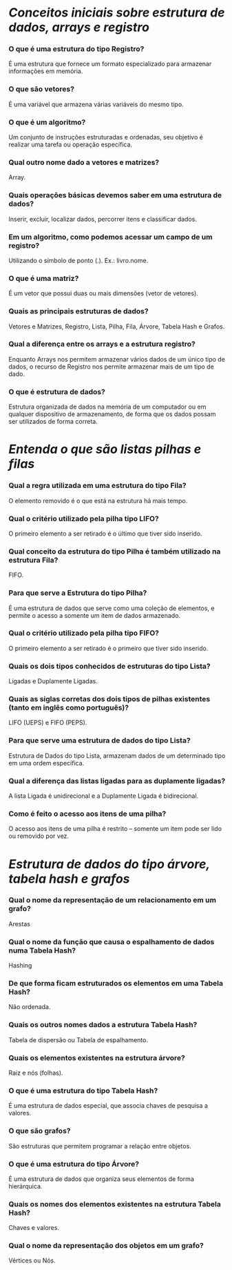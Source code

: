 # **_Conceitos iniciais sobre estrutura de dados, arrays e registro_**

### O que é uma estrutura do tipo Registro?
É uma estrutura que fornece um formato especializado para armazenar informações em memória.



### O que são vetores?
 
É uma variável que armazena várias variáveis do mesmo tipo.


### O que é um algoritmo?

Um conjunto de instruções estruturadas e ordenadas, seu objetivo é realizar uma tarefa ou operação específica.


### Qual outro nome dado a vetores e matrizes?
Array.



### Quais operações básicas devemos saber em uma estrutura de dados?
Inserir, excluir, localizar dados, percorrer itens e classificar dados.



### Em um algoritmo, como podemos acessar um campo de um registro?
Utilizando o símbolo de ponto (.). Ex.: livro.nome.



### O que é uma matriz?

É um vetor que possui duas ou mais dimensões (vetor de vetores).



### Quais as principais estruturas de dados?

Vetores e Matrizes, Registro, Lista, Pilha, Fila, Árvore, Tabela Hash e Grafos.

### Qual a diferença entre os arrays e a estrutura registro?
Enquanto Arrays nos permitem armazenar vários dados de um único tipo de dados, o recurso de Registro nos permite armazenar mais de um tipo de dado.


### O que é estrutura de dados?
Estrutura organizada de dados na memória de um computador ou em qualquer dispositivo de armazenamento, de forma que os dados possam ser utilizados de forma correta.



# **_Entenda o que são listas pilhas e filas_**
### Qual a regra utilizada em uma estrutura do tipo Fila?
O elemento removido é o que está na estrutura há mais tempo.

### Qual o critério utilizado pela pilha tipo LIFO?

O primeiro elemento a ser retirado é o último que tiver sido inserido.


### Qual conceito da estrutura do tipo Pilha é também utilizado na estrutura Fila?
FIFO.

### Para que serve a Estrutura do tipo Pilha?
É uma estrutura de dados que serve como uma coleção de elementos, e permite o acesso a somente um item de dados armazenado.



### Qual o critério utilizado pela pilha tipo FIFO?
O primeiro elemento a ser retirado é o primeiro que tiver sido inserido.



### Quais os dois tipos conhecidos de estruturas do tipo Lista?
Ligadas e Duplamente Ligadas.



### Quais as siglas corretas dos dois tipos de pilhas existentes (tanto em inglês como português)?

LIFO (UEPS) e FIFO (PEPS).



### Para que serve uma estrutura de dados do tipo Lista?
Estrutura de Dados do tipo Lista, armazenam dados de um determinado tipo em uma ordem específica.


### Qual a diferença das listas ligadas para as duplamente ligadas?

A lista Ligada é unidirecional e a Duplamente Ligada é bidirecional.
### Como é feito o acesso aos itens de uma pilha?
O acesso aos itens de uma pilha é restrito – somente um item pode ser lido ou removido por vez.


# **_Estrutura de dados do tipo árvore, tabela hash e grafos_**

### Qual o nome da representação de um relacionamento em um grafo?

Arestas

### Qual o nome da função que causa o espalhamento de dados numa Tabela Hash?

Hashing

### De que forma ficam estruturados os elementos em uma Tabela Hash?
Não ordenada.


### Quais os outros nomes dados a estrutura Tabela Hash?
Tabela de dispersão ou Tabela de espalhamento.



### Quais os elementos existentes na estrutura árvore?
Raiz e nós (folhas).



### O que é uma estrutura do tipo Tabela Hash?
É uma estrutura de dados especial, que associa chaves de pesquisa a valores.



### O que são grafos?

São estruturas que permitem programar a relação entre objetos.



### O que é uma estrutura do tipo Árvore?
É uma estrutura de dados que organiza seus elementos de forma hierárquica.


### Quais os nomes dos elementos existentes na estrutura Tabela Hash?
Chaves e valores.

### Qual o nome da representação dos objetos em um grafo?

Vértices ou Nós.
